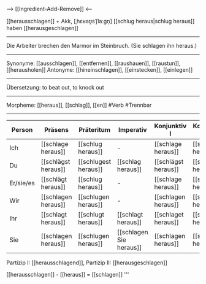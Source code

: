 --> [[Ingredient-Add-Remove]] <--

[[herausschlagen]] + Akk, [ˌhɛʁaʊ̯sˈʃlaːɡn̩]
[[schlug heraus|schlug heraus]]
haben [[herausgeschlagen]]

---

Die Arbeiter brechen den Marmor im Steinbruch. (Sie schlagen ihn heraus.)

---

Synonyme: [[ausschlagen]], [[entfernen]], [[raushauen]], [[raustun]], [[herausholen]]
Antonyme: [[hineinschlagen]], [[einstecken]], [[einlegen]]

---

Übersetzung: to beat out, to knock out

---

Morpheme: [[heraus]], [[schlag]], [[en]]
#Verb #Trennbar

---

| Person    | Präsens             | Präteritum           | Imperativ               | Konjunktiv I        | Konjunktiv II        |
| --------- | ------------------- | -------------------- | ----------------------- | ------------------- | -------------------- |
| Ich       | [[schlage heraus]]  | [[schlug heraus]]    | -                       | [[schlage heraus]]  | [[schlüge heraus]]   |
| Du        | [[schlägst heraus]] | [[schlugest heraus]] | [[schlag heraus]]       | [[schlägst heraus]] | [[schlügest heraus]] |
| Er/sie/es | [[schlägt heraus]]  | [[schlug heraus]]    | -                       | [[schlage heraus]]  | [[schlüge heraus]]   |
| Wir       | [[schlagen heraus]] | [[schlugen heraus]]  | -                       | [[schlagen heraus]] | [[schlügen heraus]]  |
| Ihr       | [[schlagt heraus]]  | [[schlugt heraus]]   | [[schlagt heraus]]      | [[schlaget heraus]] | [[schlüget heraus]]  |
| Sie       | [[schlagen heraus]] | [[schlugen heraus]]  | [[schlagen Sie heraus]] | [[schlagen heraus]] | [[schlügen heraus]]  |

Partizip I: [[herausschlagend]], Partizip II: [[herausgeschlagen]]

[[herausschlagen]] - [[heraus]] = [[schlagen]]
'''
